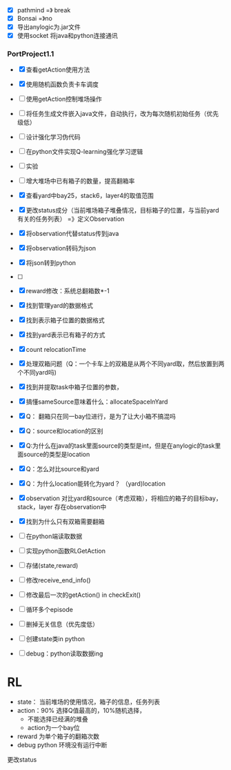 ### 

- [x] pathmind =》 break
- [x] Bonsai =》no
- [x] 导出anylogic为.jar文件
- [x] 使用socket 将java和python连接通讯     

### PortProject1.1





- [x] 查看getAction使用方法

- [x] 使用随机函数负责卡车调度

- [ ] 使用getAction控制堆场操作

- [ ] 将任务生成文件嵌入java文件，自动执行，改为每次随机初始任务（优先级低）

- [ ] 设计强化学习伪代码

- [ ] 在python文件实现Q-learning强化学习逻辑

- [ ] 实验

- [ ] 增大堆场中已有箱子的数量，提高翻箱率

- [x] 查看yard中bay25，stack6，layer4的取值范围

- [x] 更改status成分（当前堆场箱子堆叠情况，目标箱子的位置，与当前yard有关的任务列表） =》定义Observation

- [x] 将observation代替status传到java

- [x] 将observation转码为json

- [x] 将json转到python

- [ ] 

- [x] reward修改：系统总翻箱数*-1

- [x] 找到管理yard的数据格式

- [x] 找到表示箱子位置的数据格式

- [x] 找到yard表示已有箱子的方式

- [x] count relocationTime

- [x] 处理双箱问题（Q：一个卡车上的双箱是从两个不同yard取，然后放置到两个不同yard吗)

- [x] 找到并提取task中箱子位置的参数，

- [x] 搞懂sameSource意味着什么：allocateSpaceInYard

- [x] Q： 翻箱只在同一bay位进行，是为了让大小箱不搞混吗

- [x] Q：source和location的区别

- [x] Q:为什么在java的task里面source的类型是int，但是在anylogic的task里面source的类型是location

- [x] Q：怎么对比source和yard

- [x] Q：为什么location能转化为yard？   （yard)location

- [x] observation    对比yard和source（考虑双箱），将相应的箱子的目标bay，stack，layer 存在observation中

- [x] 找到为什么只有双箱需要翻箱

- [ ] 在python端读取数据

- [ ] 实现python函数RLGetAction

- [ ] 存储(state,reward)

- [ ] 修改receive_end_info()

- [ ] 修改最后一次的getAction()  in checkExit()

- [ ] 循环多个episode

- [ ] 删掉无关信息（优先度低）

- [ ] 创建state类in python

- [ ] debug：python读取数据ing

  





# RL

- state： 当前堆场的使用情况，箱子的信息，任务列表
- action：90% 选择Q值最高的，10%随机选择，
  - 不能选择已经满的堆叠
  - action为一个bay位
- reward 为单个箱子的翻箱次数
- debug  python 环境没有运行中断









更改status

















